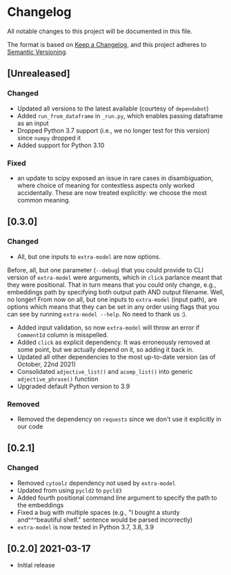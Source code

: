# Changelog
All notable changes to this project will be documented in this file.

The format is based on [Keep a Changelog](https://keepachangelog.com/en/1.0.0/),
and this project adheres to [Semantic Versioning](https://semver.org/spec/v2.0.0.html).

## [Unrealeased]

### Changed
- Updated all versions to the latest available (courtesy of `dependabot`)
- Added `run_from_dataframe` in `_run.py`, which enables passing dataframe as an input
- Dropped Python 3.7 support (i.e., we no longer test for this version) since `numpy` dropped it
- Added support for Python 3.10

### Fixed
- an update to scipy exposed an issue in rare cases in disambiguation, where choice of meaning for contextless aspects 
only worked accidentally. These are now treated explicitly: we choose the most common meaning.


## [0.3.0]

### Changed
- All, but one inputs to `extra-model` are now options. 

Before, all, but one parameter (`--debug`) that you could provide to CLI version of `extra-model` were arguments, which in `click` 
parlance meant that they were positional. That in turn means that you could only change, e.g., embeddings path by
specifying both output path AND output filename. Well, no longer! From now on all, but one inputs to `extra-model` (input path), are options
which means that they can be set in any order using flags that you can see by running `extra-model --help`.
No need to thank us :).

- Added input validation, so now `extra-model` will throw an error if `CommentId` column is misspelled.
- Added `click` as explicit dependency. It was erroneously removed at some point, but we actually depend on it, so adding it back in.
- Updated all other dependencies to the most up-to-date version (as of October, 22nd 2021)
- Consolidated `adjective_list()` and `acomp_list()` into generic
  `adjective_phrase()` function
- Upgraded default Python version to 3.9

### Removed
- Removed the dependency on `requests` since we don't use it explicitly in our code


## [0.2.1]

### Changed

- Removed `cytoolz` dependency not used by `extra-model`
- Updated from using `pycld2` to `pycld3`
- Added fourth positional command line argument to specify the path to the embeddings
- Fixed a bug with multiple spaces (e.g., "I bought a sturdy and^^^beautiful shelf." sentence would be parsed incorrectly)
- `extra-model` is now tested in Python 3.7, 3.8, 3.9

## [0.2.0] 2021-03-17

- Initial release
